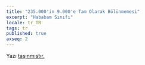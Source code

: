 ```yaml
---
title: "235.000'in 9.000'e Tam Olarak Bölünmemesi"
excerpt: "Hababam Sınıfı"
locale: tr_TR
tags: tr
published: true
axseq: 2
---
```


<!-- markdownlint-capture -->
<!-- markdownlint-disable -->
<script type="text/javascript">
    window.location.href = "https://ayazar.dev/blog/14/hababam-sinifi-bolme.html";
</script>
<!-- markdownlint-restore -->

Yazı [taşınmıştır.](https://ayazar.dev/blog/14/hababam-sinifi-bolme.html)
